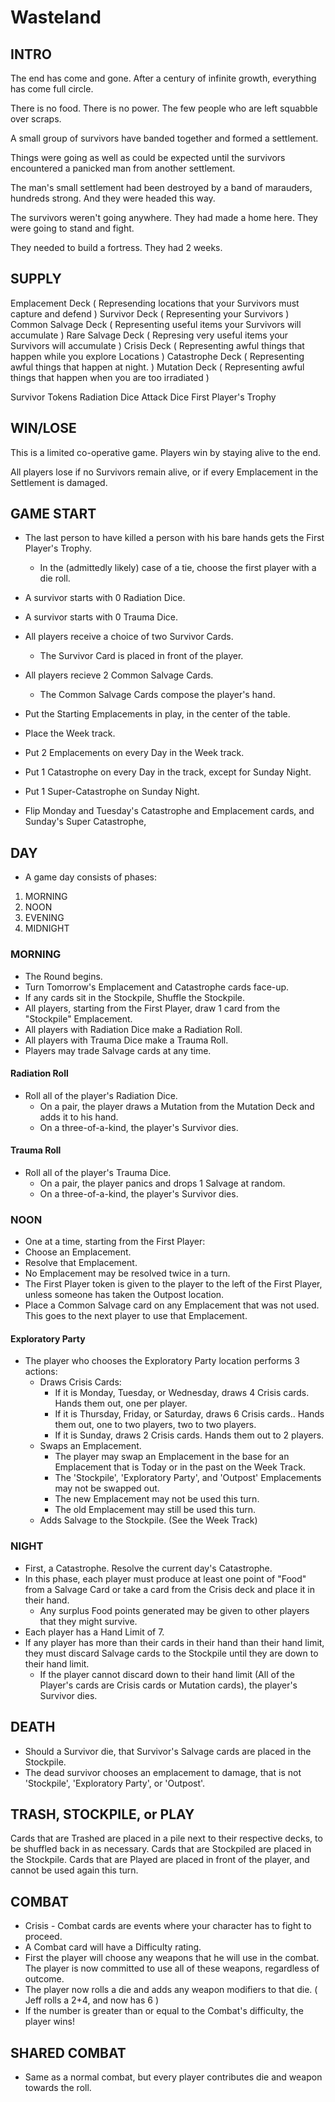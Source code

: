 Wasteland
=========

INTRO
-----

The end has come and gone.  After a century of infinite growth, everything has come full circle.

There is no food. There is no power. The few people who are left squabble over scraps.  

A small group of survivors have banded together and formed a settlement.

Things were going as well as could be expected until the survivors encountered a panicked man from another settlement. 

The man's small settlement had been destroyed by a band of marauders, hundreds strong. And they were headed this way. 

The survivors weren't going anywhere.  They had made a home here. They were going to stand and fight.  

They needed to build a fortress. They had 2 weeks. 

SUPPLY
-----

Emplacement Deck ( Represending locations that your Survivors must capture and defend )
Survivor Deck ( Representing your Survivors ) 
Common Salvage Deck ( Representing useful items your Survivors will accumulate )
Rare Salvage Deck ( Represing very useful items your Survivors will accumulate ) 
Crisis Deck ( Representing awful things that happen while you explore Locations ) 
Catastrophe Deck ( Representing awful things that happen at night. ) 
Mutation Deck ( Representing awful things that happen when you are too irradiated )

Survivor Tokens
Radiation Dice
Attack Dice
First Player's Trophy

WIN/LOSE
--------

This is a limited co-operative game.  Players win by staying alive to the end.

All players lose if no Survivors remain alive, or if every Emplacement in the Settlement is damaged. 

GAME START
----------

- The last person to have killed a person with his bare hands gets the First Player's Trophy.
    - In the (admittedly likely) case of a tie, choose the first player with a die roll. 

- A survivor starts with 0 Radiation Dice. 
- A survivor starts with 0 Trauma Dice.

- All players receive a choice of two Survivor Cards. 
    - The Survivor Card is placed in front of the player. 

- All players recieve 2 Common Salvage Cards. 
    - The Common Salvage Cards compose the player's hand. 

- Put the Starting Emplacements in play, in the center of the table. 

- Place the Week track. 

- Put 2 Emplacements on every Day in the Week track. 

- Put 1 Catastrophe on every Day in the track, except for Sunday Night. 

- Put 1 Super-Catastrophe on Sunday Night. 

- Flip Monday and Tuesday's Catastrophe and Emplacement cards, and Sunday's Super Catastrophe, 

DAY
---

- A game day consists of phases: 

1. MORNING
2. NOON
3. EVENING
4. MIDNIGHT

### MORNING ###
- The Round begins.
- Turn Tomorrow's Emplacement and Catastrophe cards face-up.  
- If any cards sit in the Stockpile, Shuffle the Stockpile. 
- All players, starting from the First Player, draw 1 card from the "Stockpile" Emplacement.
- All players with Radiation Dice make a Radiation Roll.  
- All players with Trauma Dice make a Trauma Roll.
- Players may trade Salvage cards at any time. 

#### Radiation Roll ####
- Roll all of the player's Radiation Dice.
    - On a pair, the player draws a Mutation from the Mutation Deck and adds it to his hand.
    - On a three-of-a-kind, the player's Survivor dies. 

#### Trauma Roll ####
- Roll all of the player's Trauma Dice.
    - On a pair, the player panics and drops 1 Salvage at random.
    - On a three-of-a-kind, the player's Survivor dies. 

### NOON ###
- One at a time, starting from the First Player: 
- Choose an Emplacement.
- Resolve that Emplacement.
- No Emplacement may be resolved twice in a turn. 
- The First Player token is given to the player to the left of the First Player, unless someone has taken the Outpost location. 
- Place a Common Salvage card on any Emplacement that was not used. This goes to the next player to use that Emplacement.  

#### Exploratory Party ####
- The player who chooses the Exploratory Party location performs 3 actions: 
  - Draws Crisis Cards: 
    - If it is Monday, Tuesday, or Wednesday, draws 4 Crisis cards. Hands them out, one per player. 
    - If it is Thursday, Friday, or Saturday, draws 6 Crisis cards.. Hands them out, one to two players, two to two players.
    - If it is Sunday, draws 2 Crisis cards.  Hands them out to 2 players. 
  - Swaps an Emplacement.  
    - The player may swap an Emplacement in the base for an Emplacement that is Today or in the past on the Week Track.
    - The 'Stockpile', 'Exploratory Party', and 'Outpost' Emplacements may not be swapped out. 
    - The new Emplacement may not be used this turn. 
    - The old Emplacement may still be used this turn. 
  - Adds Salvage to the Stockpile. (See the Week Track)  

### NIGHT ###
- First, a Catastrophe. Resolve the current day's Catastrophe. 
- In this phase, each player must produce at least one point of "Food" from a Salvage Card or take a card from the Crisis deck and place it in their hand. 
    - Any surplus Food points generated may be given to other players that they might survive.  
- Each player has a Hand Limit of 7. 
- If any player has more than their cards in their hand than their hand limit, they must discard Salvage cards to the Stockpile until they are down to their hand limit. 
    - If the player cannot discard down to their hand limit (All of the Player's cards are Crisis cards or Mutation cards), the player's Survivor dies. 

DEATH
-----
- Should a Survivor die, that Survivor's Salvage cards are placed in the Stockpile. 
- The dead survivor chooses an emplacement to damage, that is not 'Stockpile', 'Exploratory Party', or 'Outpost'. 

TRASH, STOCKPILE, or PLAY
-------------------------
Cards that are Trashed are placed in a pile next to their respective decks, to be shuffled back in as necessary. 
Cards that are Stockpiled are placed in the Stockpile. 
Cards that are Played are placed in front of the player, and cannot be used again this turn. 

COMBAT
------
- Crisis - Combat cards are events where your character has to fight to proceed. 
- A Combat card will have a Difficulty rating.
- First the player will choose any weapons that he will use in the combat. The player is now committed to use all of these weapons, regardless of outcome.
- The player now rolls a die and adds any weapon modifiers to that die. ( Jeff rolls a 2+4, and now has 6 )
- If the number is greater than or equal to the Combat's difficulty, the player wins! 

SHARED COMBAT
-------------
- Same as a normal combat, but every player contributes die and weapon towards the roll. 



